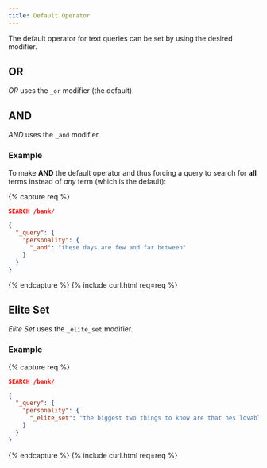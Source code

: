 ```yaml
---
title: Default Operator
---
```


The default operator for text queries can be set by using the desired modifier.


## OR

_OR_ uses the `_or` modifier (the default).


## AND

_AND_ uses the `_and` modifier.

### Example

To make **AND** the default operator and thus forcing a query to search for
**all** terms instead of _any_ term (which is the default):

{% capture req %}

```json
SEARCH /bank/

{
  "_query": {
    "personality": {
      "_and": "these days are few and far between"
    }
  }
}
```
{% endcapture %}
{% include curl.html req=req %}


## Elite Set

_Elite Set_ uses the `_elite_set` modifier.

### Example

{% capture req %}

```json
SEARCH /bank/

{
  "_query": {
    "personality": {
      "_elite_set": "the biggest two things to know are that hes lovable and cooperative. Of course he's also kind, honest and considerate, but they're far less prominent, especially compared to impulses of being shallow as well"
    }
  }
}
```
{% endcapture %}
{% include curl.html req=req %}
